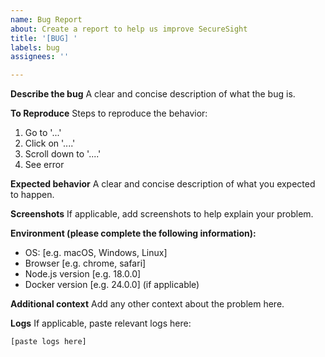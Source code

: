 ```yaml
---
name: Bug Report
about: Create a report to help us improve SecureSight
title: '[BUG] '
labels: bug
assignees: ''

---
```


**Describe the bug**
A clear and concise description of what the bug is.

**To Reproduce**
Steps to reproduce the behavior:
1. Go to '...'
2. Click on '....'
3. Scroll down to '....'
4. See error

**Expected behavior**
A clear and concise description of what you expected to happen.

**Screenshots**
If applicable, add screenshots to help explain your problem.

**Environment (please complete the following information):**
 - OS: [e.g. macOS, Windows, Linux]
 - Browser [e.g. chrome, safari]
 - Node.js version [e.g. 18.0.0]
 - Docker version [e.g. 24.0.0] (if applicable)

**Additional context**
Add any other context about the problem here.

**Logs**
If applicable, paste relevant logs here:
```
[paste logs here]
```
